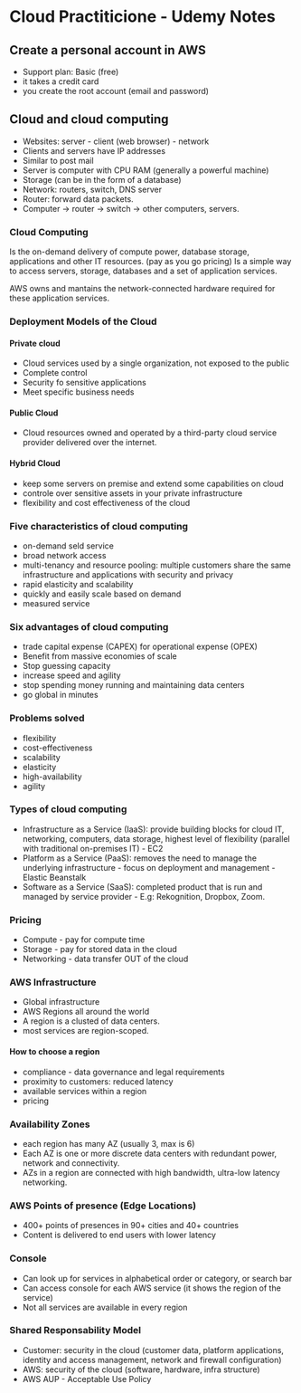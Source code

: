 # Cloud Practiticione - Udemy Notes

## Create a personal account in AWS

- Support plan: Basic (free)
- it takes a credit card
- you create the root account (email and password)

## Cloud and cloud computing

- Websites: server - client (web browser) - network
- Clients and servers have IP addresses
- Similar to post mail
- Server is computer with CPU RAM (generally a powerful machine)
- Storage (can be in the form of a database)
- Network: routers, switch, DNS server
- Router: forward data packets.
- Computer -> router -> switch -> other computers, servers.

### Cloud Computing

Is the on-demand delivery of compute power, database storage, applications and other IT resources.
(pay as you go pricing)
Is a simple way to access servers, storage, databases and a set of application services.

AWS owns and mantains the network-connected hardware required for these application services.

### Deployment Models of the Cloud

#### Private cloud

- Cloud services used by a single organization, not exposed to the public
- Complete control
- Security fo sensitive applications
- Meet specific business needs

#### Public Cloud

- Cloud resources owned and operated by a third-party cloud service provider delivered over the internet.

#### Hybrid Cloud

- keep some servers on premise and extend some capabilities on cloud
- controle over sensitive assets in your private infrastructure
- flexibility and cost effectiveness of the cloud

### Five characteristics of cloud computing

- on-demand seld service
- broad network access
- multi-tenancy and resource pooling: multiple customers share the same infrastructure and applications with security and privacy
- rapid elasticity and scalability
- quickly and easily scale based on demand
- measured service

### Six advantages of cloud computing

- trade capital expense (CAPEX) for operational expense (OPEX)
- Benefit from massive economies of scale
- Stop guessing capacity
- increase speed and agility
- stop spending money running and maintaining data centers
- go global in minutes

### Problems solved

- flexibility
- cost-effectiveness
- scalability
- elasticity
- high-availability
- agility

### Types of cloud computing

- Infrastructure as a Service (IaaS): provide building blocks for cloud IT, networking, computers, data storage, highest level of flexibility (parallel with traditional on-premises IT) - EC2
- Platform as a Service (PaaS): removes the need to manage the underlying infrastructure - focus on deployment and management - Elastic Beanstalk
- Software as a Service (SaaS): completed product that is run and managed by service provider - E.g: Rekognition, Dropbox, Zoom.

### Pricing

- Compute - pay for compute time
- Storage - pay for stored data in the cloud
- Networking - data transfer OUT of the cloud

### AWS Infrastructure

- Global infrastructure
- AWS Regions all around the world
- A region is a clusted of data centers.
- most services are region-scoped.

#### How to choose a region

- compliance - data governance and legal requirements
- proximity to customers: reduced latency
- available services within a region
- pricing

### Availability Zones

- each region has many AZ (usually 3, max is 6)
- Each AZ is one or more discrete data centers with redundant power, network and connectivity.
- AZs in a region are connected with high bandwidth, ultra-low latency networking.

### AWS Points of presence (Edge Locations)

- 400+ points of presences in 90+ cities and 40+ countries
- Content is delivered to end users with lower latency

### Console

- Can look up for services in alphabetical order or category, or search bar
- Can access console for each AWS service (it shows the region of the service)
- Not all services are available in every region

### Shared Responsability Model

- Customer: security in the cloud (customer data, platform applications, identity and access management, network and firewall configuration)
- AWS: security of the cloud (software, hardware, infra structure)
- AWS AUP - Acceptable Use Policy
